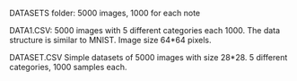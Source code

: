 
DATASETS folder:
5000 images, 1000 for each note

DATA1.CSV:
5000 images with 5 different categories each 1000. The data structure is similar to MNIST.
Image size 64*64 pixels.

DATASET.CSV
Simple datasets of 5000 images with size 28*28.
5 different categories, 1000 samples each.

